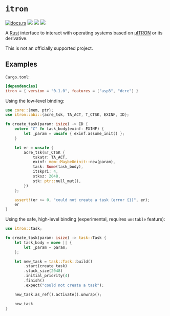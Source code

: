 # `itron`

<a href="https://docs.rs/itron/"><img src="https://docs.rs/itron/badge.svg" alt="docs.rs"></a> <a href="https://solid-rs.github.io/itron-rs/doc/itron_asp3/index.html" label="Per-kernel documentation"><img src="https://solid-rs.github.io/itron-rs/doc/badge.svg"></a> <a href="https://crates.io/crates/itron"><img src="https://img.shields.io/crates/v/itron"></a> <img src="https://img.shields.io/badge/license-0BSD-blue">

A [Rust] interface to interact with operating systems based on [μITRON] or its derivative.

[Rust]: https://www.rust-lang.org/
[μITRON]: http://ertl.jp/ITRON/SPEC/mitron4-e.html

This is not an officially supported project.

## Examples

`Cargo.toml`:

```toml
[dependencies]
itron = { version = "0.1.0", features = ["asp3", "dcre"] }
```

Using the low-level binding:

```rust
use core::{mem, ptr};
use itron::abi::{acre_tsk, TA_ACT, T_CTSK, EXINF, ID};

fn create_task(param: isize) -> ID {
    extern "C" fn task_body(exinf: EXINF) {
        let _param = unsafe { exinf.assume_init() };
    }

    let er = unsafe {
        acre_tsk(&T_CTSK {
            tskatr: TA_ACT,
            exinf: mem::MaybeUninit::new(param),
            task: Some(task_body),
            itskpri: 4,
            stksz: 2048,
            stk: ptr::null_mut(),
        })
    };

    assert!(er >= 0, "could not create a task (error {})", er);
    er
}
```

Using the safe, high-level binding (experimental, requires `unstable` feature):

```rust
use itron::task;

fn create_task(param: isize) -> task::Task {
    let task_body = move || {
        let _param = param;
    };

    let new_task = task::Task::build()
        .start(create_task)
        .stack_size(2048)
        .initial_priority(4)
        .finish()
        .expect("could not create a task");

    new_task.as_ref().activate().unwrap();

    new_task
}
```
